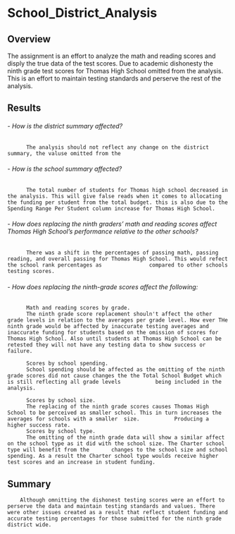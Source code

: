 # School_District_Analysis


## Overview

  The assignment is an effort to analyze the math and reading scores and disply the true data of the test scores. Due to academic dishonesty the ninth grade test scores for Thomas High School omitted from the analysis. This is an effort to maintain testing standards and perserve the rest of the analysis.


## Results
###### - How is the district summary affected?
          The analysis should not reflect any change on the district summary, the valuse omitted from the 
###### - How is the school summary affected?
          The total number of students for Thomas high school decreased in the analysis. This will give false reads when it comes to allocating the funding per student from the total budget. this is also due to the Spending Range Per Student column increase for Thomas High School.
###### - How does replacing the ninth graders’ math and reading scores affect Thomas High School’s performance relative to the other schools?
          There was a shift in the percentages of passing math, passing reading, and overall passing for Thomas High School. This would refect the school rank percentages as               compared to other schools testing scores.
###### - How does replacing the ninth-grade scores affect the following:
          Math and reading scores by grade. 
          The ninth grade score replacement shouln't affect the other grade levels in relation to the averages per grade level. How ever THe ninth grade would be affected by inaccurate testing averages and inaccurate funding for students based on the omission of scores for Thomas High School. Also until students at Thomas High School can be retested they will not have any testing data to show success or failure.
          
          Scores by school spending.
          School spending should be affected as the omitting of the ninth grade scores did not cause changes the the Total School Budget which is still reflecting all grade levels           being included in the analysis.
          
          Scores by school size.
          The replacing of the ninth grade scores causes Thomas High School to be perceived as smaller school. This in turn increases the averages for schools with a smaller  size.           Producing a higher success rate. 
          Scores by school type.
          The omitting of the ninth grade data will show a similar affect on the school type as it did with the school size. The Charter school type will benefit from the       changes to the school size and school spending. As a result the Charter school type woulds receive higher test scores and an increase in student funding.
## Summary
        Although omnitting the dishonest testing scores were an effort to perserve the data and maintain testing standards and values. There were other issues created as a result that reflect student funding and accurate testing percentages for those submitted for the ninth grade district wide. 


  
